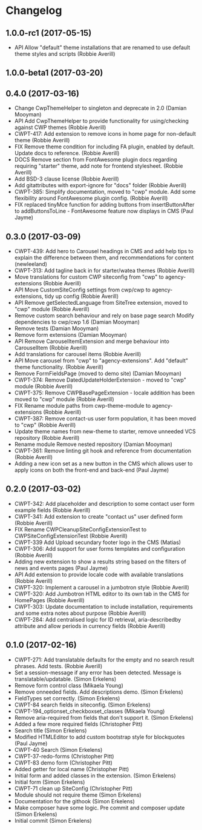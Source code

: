 # Changelog

## 1.0.0-rc1 (2017-05-15)

* API Allow "default" theme installations that are renamed to use default theme styles and scripts (Robbie Averill)

## 1.0.0-beta1 (2017-03-20)
## 0.4.0 (2017-03-16)

* Change CwpThemeHelper to singleton and deprecate in 2.0 (Damian Mooyman)
* API Add CwpThemeHelper to provide functionality for using/checking against CWP themes (Robbie Averill)
* CWPT-417: Add extension to remove icons in home page for non-default theme (Robbie Averill)
* FIX Remove theme condition for including FA plugin, enabled by default. Update docs to reference. (Robbie Averill)
* DOCS Remove section from FontAwesome plugin docs regarding requiring "starter" theme, add note for frontend stylesheet. (Robbie Averill)
* Add BSD-3 clause license (Robbie Averill)
* Add gitattributes with export-ignore for "docs" folder (Robbie Averill)
* CWPT-385: Simplify documentation, moved to "cwp" module. Add some flexibility around FontAwesome plugin config. (Robbie Averill)
* FIX replaced tinyMce function for adding buttons from insertButtonAfter to addButtonsToLine - FontAwesome feature now displays in CMS (Paul Jayme)

## 0.3.0 (2017-03-09)

* CWPT-439: Add hero to Carousel headings in CMS and add help tips to explain the difference between them, and recommendations for content (newleeland)
* CWPT-313: Add tagline back in for starter/watea themes (Robbie Averill)
* Move translations for custom CWP siteconfig from "cwp" to agency-extensions (Robbie Averill)
* API Move CustomSiteConfig settings from cwp/cwp to agency-extensions, tidy up config (Robbie Averill)
* API Remove getSelectedLanguage from SiteTree extension, moved to "cwp" module (Robbie Averill)
* Remove custom search behaviour and rely on base page search Modify dependencies to cwp/cwp 1.6 (Damian Mooyman)
* Remove tests (Damian Mooyman)
* Remove form extensions (Damian Mooyman)
* API Remove CarouselItemExtension and merge behaviour into CarouselItem (Robbie Averill)
* Add translations for carousel items (Robbie Averill)
* API Move carousel from "cwp" to "agency-extensions". Add "default" theme functionality. (Robbie Averill)
* Remove FormFieldsPage (moved to demo site) (Damian Mooyman)
* CWPT-374: Remove DatedUpdateHolderExtension - moved to "cwp" module (Robbie Averill)
* CWPT-375: Remove CWPBasePageExtension - locale addition has been moved to "cwp" module (Robbie Averill)
* FIX Rename module paths from cwp-theme-module to agency-extensions (Robbie Averill)
* CWPT-387: Remove contact-us user form population, it has been moved to "cwp" (Robbie Averill)
* Update theme names from new-theme to starter, remove unneeded VCS repository (Robbie Averill)
* Rename module Remove nested repository (Damian Mooyman)
* CWPT-361: Remove linting git hook and reference from documentation (Robbie Averill)
* Adding a new icon set as a new button in the CMS which allows user to apply icons on both the front-end and back-end (Paul Jayme)

## 0.2.0 (2017-03-02)

* CWPT-342: Add placeholder and description to some contact user form example fields (Robbie Averill)
* CWPT-341: Add extension to create "contact us" user defined form (Robbie Averill)
* FIX Rename CWPCleanupSiteConfigExtensionTest to CWPSiteConfigExtensionTest (Robbie Averill)
* CWPT-339 Add Upload secundary footer logo in the CMS (Matias)
* CWPT-306: Add support for user forms templates and configuration (Robbie Averill)
* Adding new extension to show a results string based on the filters of news and events pages (Paul Jayme)
* API Add extension to provide locale code with available translations (Robbie Averill)
* CWPT-320: Implement a carousel in a jumbotron style (Robbie Averill)
* CWPT-320: Add Jumbotron HTML editor to its own tab in the CMS for HomePages (Robbie Averill)
* CWPT-303: Update documentation to include installation, requirements and some extra notes about purpose (Robbie Averill)
* CWPT-284: Add centralised logic for ID retrieval, aria-describedby attribute and allow periods in currency fields (Robbie Averill)

## 0.1.0 (2017-02-16)

* CWPT-271: Add translatable defaults for the empty and no search result phrases. Add tests. (Robbie Averill)
* Set a session-message if any error has been detected. Message is translatable/updatable. (Simon Erkelens)
* Remove form control class (Mikaela Young)
* Remove onneeded fields. Add descriptions demo. (Simon Erkelens)
* FieldTypes set correctly. (Simon Erkelens)
* CWPT-84 search fields in siteconfig. (Simon Erkelens)
* CWPT-194_optionset_checkboxset_classes (Mikaela Young)
* Remove aria-required from fields that don't support it. (Simon Erkelens)
* Added a few more required fields (Christopher Pitt)
* Search title (Simon Erkelens)
* Modified HTMLEditor to add custom bootstrap style for blockquotes (Paul Jayme)
* CWPT-40 Search (Simon Erkelens)
* CWPT-37-redo-forms (Christopher Pitt)
* CWPT-83 demo form (Christopher Pitt)
* Added getter for local name (Christopher Pitt)
* Initial form and added classes in the extension. (Simon Erkelens)
* Initial form (Simon Erkelens)
* CWPT-71 clean up SiteConfig (Christopher Pitt)
* Module should not require theme (Simon Erkelens)
* Documentation for the githook (Simon Erkelens)
* Make composer have some logic. Pre commit and composer update (Simon Erkelens)
* Initial commit (Simon Erkelens)
